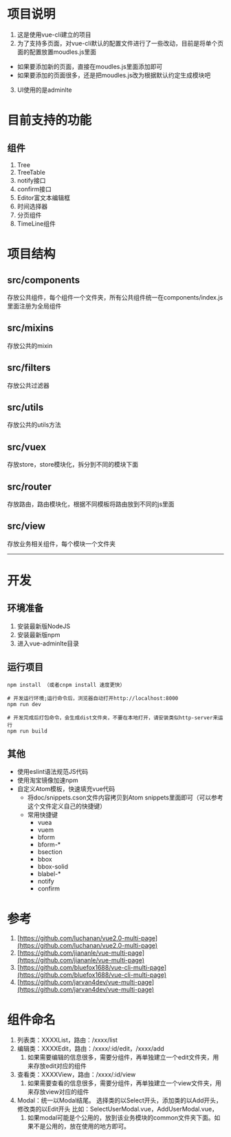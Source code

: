 # 项目说明
1.  这是使用vue-cli建立的项目
2.  为了支持多页面，对vue-cli默认的配置文件进行了一些改动，目前是将单个页面的配置放置moudles.js里面
  - 如果要添加新的页面，直接在moudles.js里面添加即可
  - 如果要添加的页面很多，还是把moudles.js改为根据默认约定生成模块吧
3.  UI使用的是adminlte


# 目前支持的功能

## 组件
1.  Tree
2.  TreeTable
3.  notify接口
4.  confirm接口
5.  Editor富文本编辑框
6.  时间选择器
7.  分页组件
8.  TimeLine组件

# 项目结构

## src/components
  存放公共组件，每个组件一个文件夹，所有公共组件统一在components/index.js里面注册为全局组件

## src/mixins
  存放公共的mixin

## src/filters
  存放公共过滤器

## src/utils
  存放公共的utils方法

## src/vuex
  存放store，store模块化，拆分到不同的模块下面

## src/router
  存放路由，路由模块化，根据不同模板将路由放到不同的js里面

## src/view
  存放业务相关组件，每个模块一个文件夹


---
# 开发

## 环境准备

1.	安装最新版NodeJS
2.	安装最新版npm
3.	进入vue-adminlte目录

## 运行项目

	npm install （或者cnpm install 速度更快）

	# 开发运行环境;运行命令后，浏览器自动打开http://localhost:8000
	npm run dev

	# 开发完成后打包命令，会生成dist文件夹，不要在本地打开，请安装类似http-server来运行
	npm run build

## 其他

-	使用eslint语法规范JS代码
-	使用淘宝镜像加速npm
-	自定义Atom模板，快速填充vue代码
	-	将doc/snippets.cson文件内容拷贝到Atom snippets里面即可（可以参考这个文件定义自己的快捷键）
	-	常用快捷键
		-	vuea
		-	vuem
		-	bform
		-	bform-*
		-	bsection
		-	bbox
		-	bbox-solid
		-	blabel-*
		-	notify
		-	confirm

# 参考

1.	[https://github.com/luchanan/vue2.0-multi-page](https://github.com/luchanan/vue2.0-multi-page)
2.	[https://github.com/jiananle/vue-multi-page](https://github.com/jiananle/vue-multi-page)
3.	[https://github.com/bluefox1688/vue-cli-multi-page](https://github.com/bluefox1688/vue-cli-multi-page)
4.	[https://github.com/jarvan4dev/vue-multi-page](https://github.com/jarvan4dev/vue-multi-page)


# 组件命名
1.  列表类：XXXXList，路由：/xxxx/list
2.  编辑类：XXXXEdit，路由：/xxxx/:id/edit，/xxxx/add
    1.  如果需要编辑的信息很多，需要分组件，再单独建立一个edit文件夹，用来存放edit对应的组件
3.  查看类：XXXXView，路由：/xxxx/:id/view
    1.  如果需要查看的信息很多，需要分组件，再单独建立一个view文件夹，用来存放view对应的组件
4.  Modal：统一以Modal结尾。
    选择类的以Select开头，添加类的以Add开头，修改类的以Edit开头
    比如：SelectUserModal.vue，AddUserModal.vue，
    1.  如果modal可能是个公用的，放到该业务模块的common文件夹下面。如果不是公用的，放在使用的地方即可。
